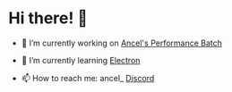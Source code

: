 # **Hi there! 👋**

- 🔭 I’m currently working on [Ancel's Performance Batch](https://github.com/ancel1x/Ancels-Performance-Batch)

- 🌱 I’m currently learning [Electron](https://www.electronjs.org/)

- 📫 How to reach me: ancel_ [Discord](https://discord.gg/ZhZ8eJZc42)
<!--
**ancel1x/ancel1x** is a ✨ _special_ ✨ repository because its `README.md` (this file) appears on your GitHub profile.
